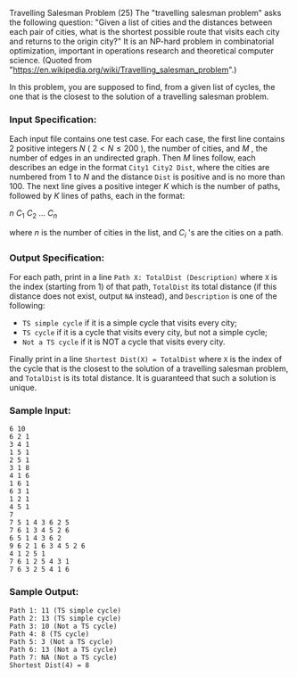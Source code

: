 Travelling Salesman Problem (25)
The "travelling salesman problem" asks the following question: "Given a list
of cities and the distances between each pair of cities, what is the shortest
possible route that visits each city and returns to the origin city?" It is an
NP-hard problem in combinatorial optimization, important in operations
research and theoretical computer science. (Quoted from
"<https://en.wikipedia.org/wiki/Travelling_salesman_problem>".)

In this problem, you are supposed to find, from a given list of cycles, the
one that is the closest to the solution of a travelling salesman problem.

### Input Specification:

Each input file contains one test case. For each case, the first line contains
2 positive integers $N$ ( $2< N \le 200$ ), the number of cities, and $M$ ,
the number of edges in an undirected graph. Then $M$ lines follow, each
describes an edge in the format `City1 City2 Dist`, where the cities are
numbered from 1 to $N$ and the distance `Dist` is positive and is no more than
100. The next line gives a positive integer $K$ which is the number of paths,
followed by $K$ lines of paths, each in the format:

$n$ $C_1$ $C_2$ ... $C_n$

where $n$ is the number of cities in the list, and $C_i$ 's are the cities on
a path.

### Output Specification:

For each path, print in a line `Path X: TotalDist (Description)` where `X` is
the index (starting from 1) of that path, `TotalDist` its total distance (if
this distance does not exist, output `NA` instead), and `Description` is one
of the following:

  * `TS simple cycle` if it is a simple cycle that visits every city;
  * `TS cycle` if it is a cycle that visits every city, but not a simple cycle;
  * `Not a TS cycle` if it is NOT a cycle that visits every city.

Finally print in a line `Shortest Dist(X) = TotalDist` where `X` is the index
of the cycle that is the closest to the solution of a travelling salesman
problem, and `TotalDist` is its total distance. It is guaranteed that such a
solution is unique.

### Sample Input:

    
    
    6 10
    6 2 1
    3 4 1
    1 5 1
    2 5 1
    3 1 8
    4 1 6
    1 6 1
    6 3 1
    1 2 1
    4 5 1
    7
    7 5 1 4 3 6 2 5
    7 6 1 3 4 5 2 6
    6 5 1 4 3 6 2
    9 6 2 1 6 3 4 5 2 6
    4 1 2 5 1
    7 6 1 2 5 4 3 1
    7 6 3 2 5 4 1 6
    

### Sample Output:

    
    
    Path 1: 11 (TS simple cycle)
    Path 2: 13 (TS simple cycle)
    Path 3: 10 (Not a TS cycle)
    Path 4: 8 (TS cycle)
    Path 5: 3 (Not a TS cycle)
    Path 6: 13 (Not a TS cycle)
    Path 7: NA (Not a TS cycle)
    Shortest Dist(4) = 8
    


